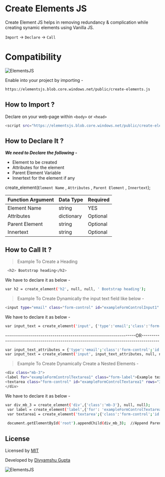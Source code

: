 # Create Elements JS 

Create Element JS helps in removing redundancy & complication while creating synamic elements using Vanilla JS.

`Import` →  `Declare`  →   `Call`

# Compatibility 

<img src="https://elementsjs.blob.core.windows.net/images/all-icon.png" alt="ElementsJS">


Enable into your project by importing - 
```sh
https://elementsjs.blob.core.windows.net/public/create-elements.js
```


##  How to Import ?

Declare on your web-page within `<body>` or `<head>`

```sh
<script src="https://elementsjs.blob.core.windows.net/public/create-elements.js"></script>

```

## How to Declare It ?

***We need to Declare the following -***
- Element to be created
- Attributes for the element
- Parent Element Variable
- Innertext for the element if any


create_element(`Element Name` , `Attributes` , `Parent Element` ,  `Innertext`);

| Function Argument | Data Type | Required |
|-------------------|-----------|----------|
| Element Name      | string    | YES      |
| Attributes        | dictionary| Optional |
| Parent Element    | string    | Optional |
| Innertext         | string    | Optional |



## How to Call It ?

> Example To Create a Heading
 ```sh
  <h2> Bootstrap heading</h2>
```
We have to declare it as below - 
 ```sh
var h2 = create_element('h2', null, null, ' Bootstrap heading');
```


> Example To Create Dynamically the input text field like below -
 ```sh
<input type="email" class="form-control" id="exampleFormControlInput1" placeholder="name@example.com">
```
We have to declare it as below - 
 ```sh
var input_text = create_element('input', {'type':'email';'class':'form-control';'id':'exampleFormControlInput1';'placeholder':'name@example.com'}, null, null);
```
------------------------------------------------------------------OR---------------------------------------------------------------------------------------
 ```sh
var input_text_attributes = {'type':'email';'class':'form-control';'id':'exampleFormControlInput1';'placeholder':'name@example.com'}
var input_text = create_element('input', input_text_attributes, null, null);
```


> Example To Create Dynamically Create a Nested Elements -
  ```sh
<div class="mb-3">
  <label for="exampleFormControlTextarea1" class="form-label">Example textarea</label>
  <textarea class="form-control" id="exampleFormControlTextarea1" rows="3"></textarea>
</div>
```
We have to declare it as below - 
 ```sh
var div_mb_3 = create_element('div',{'class':'mb-3'}, null, null);
  var label = create_element('label',{'for': 'exampleFormControlTextarea1'; 'class' : 'form-label'}; div_mb_3; 'Example textarea')
  var textarea1 = create_element('textarea';{'class':'form-control';'id':'exampleFormControlTextarea1'}; div_mb_3; null)
  
  document.getElementById('root').appendChild(div_mb_3);  //Append Parent Element Only
````





## License
Licensed by [MIT](https://raw.githubusercontent.com/divyamshu/Create-JS/main/LICENSE)

Developed by [Divyamshu Gupta](https://github.com/divyamshu)


<img src="https://elementsjs.blob.core.windows.net/images/element-JS.png" alt="ElementsJS">
